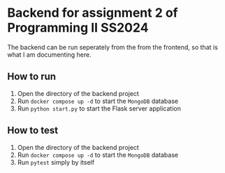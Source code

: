 # Backend for assignment 2 of Programming II SS2024

The backend can be run seperately from the from the frontend, so that is what I am documenting here.

## How to run

1. Open the directory of the backend project
2. Run `docker compose up -d` to start the `MongoDB` database
3. Run `python start.py` to start the Flask server application

## How to test

1. Open the directory of the backend project
2. Run `docker compose up -d` to start the `MongoDB` database
3. Run `pytest` simply by itself
